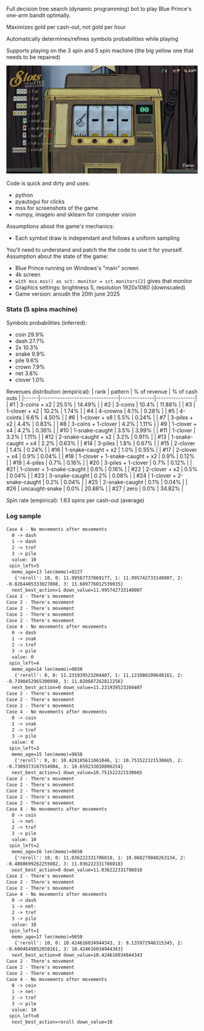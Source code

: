 Full decision tree search (dynamic programming) bot to play Blue Prince's one-arm bandit optimally.

Maximizes gold per cash-out, not gold per hour

Automatically determines/refines symbols probabilities while playing

Supports playing on the 3 spin and 5 spin machine (the big yellow one that needs to be repaired)

![My Image](./vanity.png)

Code is quick and dirty and uses:
- python
- pyautogui for clicks
- mss for screenshots of the game
- numpy, imageio and sklearn for computer vision

Assumptions about the game's mechanics:
- Each symbol draw is independant and follows a uniform sampling

You'll need to understand and patch the the code to use it for yourself. Assumption about the state of the game:
- Blue Prince running on Windows's "main" screen
- 4k screen
- `with mss.mss() as sct: monitor = sct.monitors[2]` gives that monitor
- Graphics settings: brightness 5, resolution 1920x1080 (downscaled)
- Game version: aroudn the 20th june 2025


### Stats (5 spins machine)

Symbols probabilities (inferred):
- coin 29.9%
- dash 27.7%
- 2x 10.3%
- snake 9.9%
- pile 9.6%
- crown 7.9%
- net 3.8%
- clover 1.0%

Revenues distribution (empirical):
| rank | pattern                        | % of revenue | % of cash outs |
|------|--------------------------------|--------------|----------------|
| #1   | 3-coins + x2                   | 25.5%        | 14.49%         |
| #2   | 3-coins                        | 10.4%        | 11.88%         |
| #3   | 1-clover + x2                  | 10.2%        | 1.74%          |
| #4   | 4-crowns                       | 8.1%         | 0.28%          |
| #5   | 4-coints                       | 6.6%         | 4.50%          |
| #6   | 1-clover + x8                  | 5.5%         | 0.24%          |
| #7   | 3-piles + x2                   | 4.4%         | 0.83%          |
| #8   | 3-coins + 1-clover             | 4.2%         | 1.11%          |
| #9   | 1-clover + x4                  | 4.2%         | 0.36%          |
| #10  | 1-snake-caught                 | 3.5%         | 3.99%          |
| #11  | 1-clover                       | 3.2%         | 1.11%          |
| #12  | 2-snake-caught + x2            | 3.2%         | 0.91%          |
| #13  | 1-snake-caught + x4            | 2.2%         | 0.63%          |
| #14  | 3-piles                        | 1.8%         | 0.67%          |
| #15  | 2-clover                       | 1.4%         | 0.24%          |
| #16  | 1-snake-caught + x2            | 1.0%         | 0.55%          |
| #17  | 2-clover + x4                  | 0.9%         | 0.04%          |
| #18  | 1-clover + 1-snake-caught + x2 | 0.9%         | 0.12%          |
| #19  | 4-piles                        | 0.7%         | 0.16%          |
| #20  | 3-piles + 1-clover             | 0.7%         | 0.12%          |
| #21  | 1-clover + 1-snake-caught      | 0.6%         | 0.16%          |
| #22  | 2-clover + x2                  | 0.5%         | 0.04%          |
| #23  | 3-snake-caught                 | 0.2%         | 0.08%          |
| #24  | 1-clover + 2-snake-caught      | 0.2%         | 0.04%          |
| #25  | 2-snake-caught                 | 0.1%         | 0.04%          |
| #26  | uncaught-snake                 | 0.0%         | 20.88%         |
| #27  | zero                           | 0.0%         | 34.82%         |

Spin rate (empirical): 1.63 spins per cash-out (average)

### Log sample
```
Case 4 - No movements after movements
  0 -> dash
  1 -> dash
  2 -> tref
  3 -> pile
  value: 10
 spin_left=5
  memo_age=13 len(memo)=9227
   {'reroll': 10, 0: 11.99567737869177, 1: 11.995742733140007, 2: -0.8264405333027008, 3: 11.689776012539035}
  next_best_action=1 down_value=11.995742733140007
Case 2 - There's movement
Case 2 - There's movement
Case 2 - There's movement
Case 2 - There's movement
Case 2 - There's movement
Case 4 - No movements after movements
  0 -> dash
  1 -> snak
  2 -> tref
  3 -> pile
  value: 0
 spin_left=4
  memo_age=14 len(memo)=9650
   {'reroll': 0, 0: 11.231939523204407, 1: 11.121080209648161, 2: -0.7390452965300998, 3: 11.020887262812256}
  next_best_action=0 down_value=11.231939523204407
Case 2 - There's movement
Case 2 - There's movement
Case 2 - There's movement
Case 4 - No movements after movements
  0 -> coin
  1 -> snak
  2 -> tref
  3 -> pile
  value: 0
 spin_left=3
  memo_age=15 len(memo)=9650
   {'reroll': 0, 0: 10.428185611061046, 1: 10.751522321530665, 2: -0.7309373187554904, 3: 10.659233010806254}
  next_best_action=1 down_value=10.751522321530665
Case 2 - There's movement
Case 2 - There's movement
Case 2 - There's movement
Case 2 - There's movement
Case 2 - There's movement
Case 4 - No movements after movements
  0 -> coin
  1 -> net-
  2 -> tref
  3 -> pile
  value: 10
 spin_left=2
  memo_age=16 len(memo)=9650
   {'reroll': 10, 0: 11.036222331786018, 1: 10.068279048263134, 2: -0.4808699262255082, 3: 11.036222331786018}
  next_best_action=0 down_value=11.036222331786018
Case 2 - There's movement
Case 2 - There's movement
Case 2 - There's movement
Case 4 - No movements after movements
  0 -> dash
  1 -> net-
  2 -> tref
  3 -> pile
  value: 10
 spin_left=1
  memo_age=17 len(memo)=9650
   {'reroll': 10, 0: 10.424616034944343, 1: 9.135972946315345, 2: -0.6004649852050161, 3: 10.424616034944343}
  next_best_action=0 down_value=10.424616034944343
Case 2 - There's movement
Case 2 - There's movement
Case 2 - There's movement
Case 4 - No movements after movements
  0 -> coin
  1 -> net-
  2 -> tref
  3 -> pile
  value: 10
 spin_left=0
  next_best_action=reroll down_value=10
```

